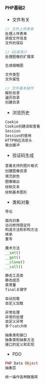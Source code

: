 #### **PHP基础2**

* 文件有关

```php
// 文件上传表单
处理上传表单
获取文件信息
文件的保存

// GD库简介
处理图像的扩展库

生成缩略图

文件类型
文件属性

// 文件基本操作
解析目录
遍历目录
创建目录
```

* 浏览历史

```php
Cookie
Cookie创建读取查看
Session
Session的使用
HTTP响应消息头
输出缓冲
```

* 验证码生成

```
查看支持的图片格式
创建图像资源
填充颜色
图像输出
绘制文本
绘制基本图形
```

* 类和对象

```php
导论

面向对象
访问修饰限定符
构造方法和析构方法
继承
重写

魔术方法
__set()
__get()
__clone()
__call()

静态工具类
静态成员
类常量  
final关键字

自动加载
自定义加载

异常处理
异常的处理
自定义异常
多个catch块

抽象类和接口
抽象类和抽象方法
接口的定义和实现
```

* PDO

```php
PHP Data Object 
抽象层

统一操作各种数据库
```



